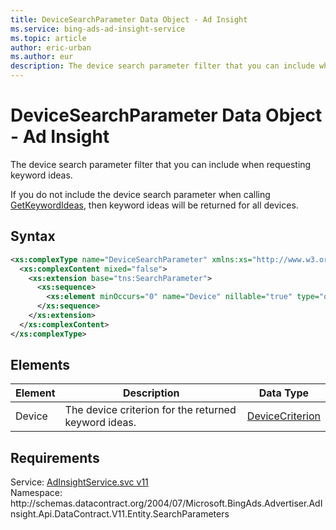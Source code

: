 ```yaml
---
title: DeviceSearchParameter Data Object - Ad Insight
ms.service: bing-ads-ad-insight-service
ms.topic: article
author: eric-urban
ms.author: eur
description: The device search parameter filter that you can include when requesting keyword ideas.
---
```

# DeviceSearchParameter Data Object - Ad Insight
The device search parameter filter that you can include when requesting keyword ideas.

If you do not include the device search parameter when calling [GetKeywordIdeas](getkeywordideas.md), then keyword ideas will be returned for all devices.

## Syntax
```xml
<xs:complexType name="DeviceSearchParameter" xmlns:xs="http://www.w3.org/2001/XMLSchema">
  <xs:complexContent mixed="false">
    <xs:extension base="tns:SearchParameter">
      <xs:sequence>
        <xs:element minOccurs="0" name="Device" nillable="true" type="q6:DeviceCriterion" xmlns:q6="http://schemas.datacontract.org/2004/07/Microsoft.BingAds.Advertiser.AdInsight.Api.DataContract.V11.Entity.Criterions" />
      </xs:sequence>
    </xs:extension>
  </xs:complexContent>
</xs:complexType>
```

## <a name="elements"></a>Elements

|Element|Description|Data Type|
|-----------|---------------|-------------|
|<a name="device"></a>Device|The device criterion for the returned keyword ideas.|[DeviceCriterion](devicecriterion.md)|

## Requirements
Service: [AdInsightService.svc v11](https://adinsight.api.bingads.microsoft.com/Api/Advertiser/AdInsight/v11/AdInsightService.svc)  
Namespace: http\://schemas.datacontract.org/2004/07/Microsoft.BingAds.Advertiser.AdInsight.Api.DataContract.V11.Entity.SearchParameters  


